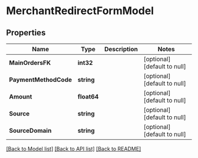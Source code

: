 # MerchantRedirectFormModel

## Properties
Name | Type | Description | Notes
------------ | ------------- | ------------- | -------------
**MainOrdersFK** | **int32** |  | [optional] [default to null]
**PaymentMethodCode** | **string** |  | [optional] [default to null]
**Amount** | **float64** |  | [optional] [default to null]
**Source** | **string** |  | [optional] [default to null]
**SourceDomain** | **string** |  | [optional] [default to null]

[[Back to Model list]](../README.md#documentation-for-models) [[Back to API list]](../README.md#documentation-for-api-endpoints) [[Back to README]](../README.md)


